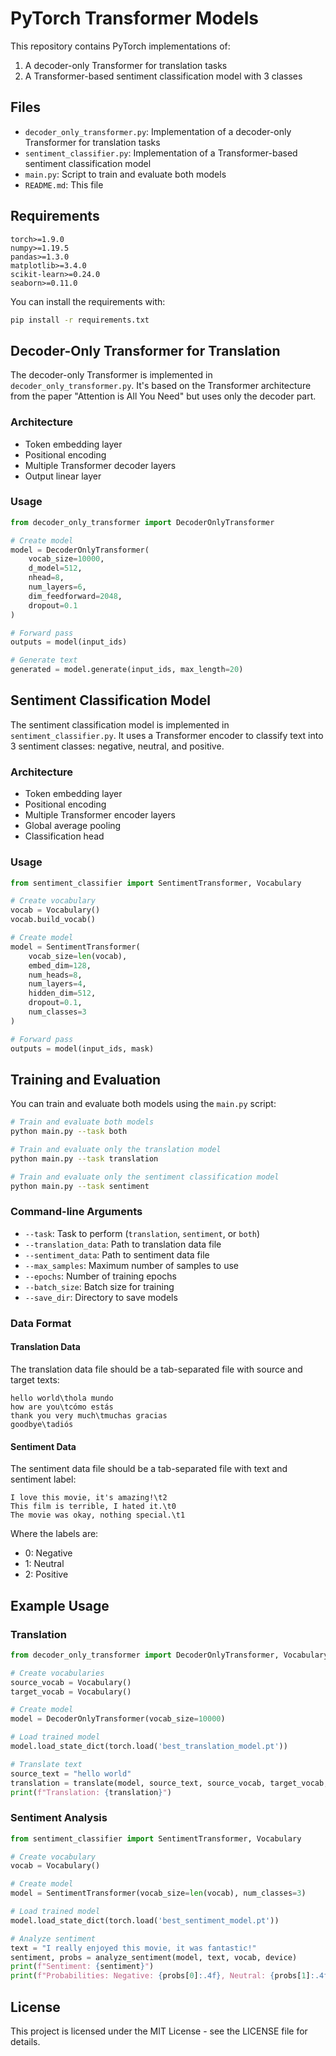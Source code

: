 # PyTorch Transformer Models

This repository contains PyTorch implementations of:

1. A decoder-only Transformer for translation tasks
2. A Transformer-based sentiment classification model with 3 classes

## Files

- `decoder_only_transformer.py`: Implementation of a decoder-only Transformer for translation tasks
- `sentiment_classifier.py`: Implementation of a Transformer-based sentiment classification model
- `main.py`: Script to train and evaluate both models
- `README.md`: This file

## Requirements

```
torch>=1.9.0
numpy>=1.19.5
pandas>=1.3.0
matplotlib>=3.4.0
scikit-learn>=0.24.0
seaborn>=0.11.0
```

You can install the requirements with:

```bash
pip install -r requirements.txt
```

## Decoder-Only Transformer for Translation

The decoder-only Transformer is implemented in `decoder_only_transformer.py`. It's based on the Transformer architecture from the paper "Attention is All You Need" but uses only the decoder part.

### Architecture

- Token embedding layer
- Positional encoding
- Multiple Transformer decoder layers
- Output linear layer

### Usage

```python
from decoder_only_transformer import DecoderOnlyTransformer

# Create model
model = DecoderOnlyTransformer(
    vocab_size=10000,
    d_model=512,
    nhead=8,
    num_layers=6,
    dim_feedforward=2048,
    dropout=0.1
)

# Forward pass
outputs = model(input_ids)

# Generate text
generated = model.generate(input_ids, max_length=20)
```

## Sentiment Classification Model

The sentiment classification model is implemented in `sentiment_classifier.py`. It uses a Transformer encoder to classify text into 3 sentiment classes: negative, neutral, and positive.

### Architecture

- Token embedding layer
- Positional encoding
- Multiple Transformer encoder layers
- Global average pooling
- Classification head

### Usage

```python
from sentiment_classifier import SentimentTransformer, Vocabulary

# Create vocabulary
vocab = Vocabulary()
vocab.build_vocab()

# Create model
model = SentimentTransformer(
    vocab_size=len(vocab),
    embed_dim=128,
    num_heads=8,
    num_layers=4,
    hidden_dim=512,
    dropout=0.1,
    num_classes=3
)

# Forward pass
outputs = model(input_ids, mask)
```

## Training and Evaluation

You can train and evaluate both models using the `main.py` script:

```bash
# Train and evaluate both models
python main.py --task both

# Train and evaluate only the translation model
python main.py --task translation

# Train and evaluate only the sentiment classification model
python main.py --task sentiment
```

### Command-line Arguments

- `--task`: Task to perform (`translation`, `sentiment`, or `both`)
- `--translation_data`: Path to translation data file
- `--sentiment_data`: Path to sentiment data file
- `--max_samples`: Maximum number of samples to use
- `--epochs`: Number of training epochs
- `--batch_size`: Batch size for training
- `--save_dir`: Directory to save models

### Data Format

#### Translation Data

The translation data file should be a tab-separated file with source and target texts:

```
hello world\thola mundo
how are you\tcómo estás
thank you very much\tmuchas gracias
goodbye\tadiós
```

#### Sentiment Data

The sentiment data file should be a tab-separated file with text and sentiment label:

```
I love this movie, it's amazing!\t2
This film is terrible, I hated it.\t0
The movie was okay, nothing special.\t1
```

Where the labels are:
- 0: Negative
- 1: Neutral
- 2: Positive

## Example Usage

### Translation

```python
from decoder_only_transformer import DecoderOnlyTransformer, Vocabulary

# Create vocabularies
source_vocab = Vocabulary()
target_vocab = Vocabulary()

# Create model
model = DecoderOnlyTransformer(vocab_size=10000)

# Load trained model
model.load_state_dict(torch.load('best_translation_model.pt'))

# Translate text
source_text = "hello world"
translation = translate(model, source_text, source_vocab, target_vocab, device)
print(f"Translation: {translation}")
```

### Sentiment Analysis

```python
from sentiment_classifier import SentimentTransformer, Vocabulary

# Create vocabulary
vocab = Vocabulary()

# Create model
model = SentimentTransformer(vocab_size=len(vocab), num_classes=3)

# Load trained model
model.load_state_dict(torch.load('best_sentiment_model.pt'))

# Analyze sentiment
text = "I really enjoyed this movie, it was fantastic!"
sentiment, probs = analyze_sentiment(model, text, vocab, device)
print(f"Sentiment: {sentiment}")
print(f"Probabilities: Negative: {probs[0]:.4f}, Neutral: {probs[1]:.4f}, Positive: {probs[2]:.4f}")
```

## License

This project is licensed under the MIT License - see the LICENSE file for details.

